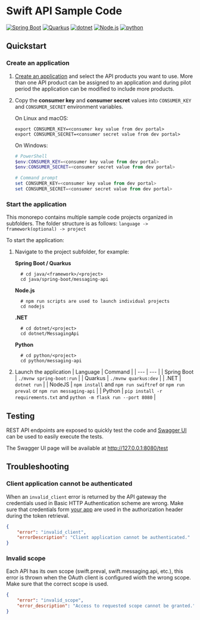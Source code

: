 # Swift API Sample Code

[![Spring Boot](https://github.com/swiftinc/api-sample-code/actions/workflows/spring_boot.yaml/badge.svg)](https://github.com/swiftinc/api-sample-code/actions/workflows/spring_boot.yaml)
[![Quarkus](https://github.com/swiftinc/api-sample-code/actions/workflows/quarkus.yaml/badge.svg)](https://github.com/swiftinc/api-sample-code/actions/workflows/quarkus.yaml)
[![dotnet](https://github.com/swiftinc/api-sample-code/actions/workflows/dotnet.yaml/badge.svg)](https://github.com/swiftinc/api-sample-code/actions/workflows/dotnet.yaml)
[![Node.js](https://github.com/swiftinc/api-sample-code/actions/workflows/nodejs.yaml/badge.svg)](https://github.com/swiftinc/api-sample-code/actions/workflows/nodejs.yaml)
[![python](https://github.com/swiftinc/api-sample-code/actions/workflows/python.yaml/badge.svg)](https://github.com/swiftinc/api-sample-code/actions/workflows/python.yaml)

## Quickstart

### Create an application

1. [Create an application](https://developer.swift.com/myapps) and select the API products you want to use.
   More than one API product can be assigned to an application and during pilot period the application can be modified to include more products.

2. Copy the **consumer key** and **consumer secret** values into `CONSUMER_KEY` and `CONSUMER_SECRET` environment variables.

   On Linux and macOS:

   ```shell script
   export CONSUMER_KEY=<consumer key value from dev portal>
   export CONSUMER_SECRET=<consumer secret value from dev portal>
   ```

   On Windows:

   ```PowerShell script
   # PowerShell
   $env:CONSUMER_KEY=<consumer key value from dev portal>
   $env:CONSUMER_SECRET=<consumer secret value from dev portal>

   # Command prompt
   set CONSUMER_KEY=<consumer key value from dev portal>
   set CONSUMER_SECRET=<consumer secret value from dev portal>
   ```

### Start the application

This monorepo contains multiple sample code projects organized in subfolders. 
The folder structure is as follows: `language -> framework(optional) -> project`

To start the application:

1. Navigate to the project subfolder, for example:

   **Spring Boot / Quarkus**
   ```shell script
     # cd java/<framework>/<project> 
     cd java/spring-boot/messaging-api
   ```
   
   **Node.js**

   ```shell script
     # npm run scripts are used to launch individual projects
     cd nodejs
   ```

   **.NET**

   ```shell script
     # cd dotnet/<project> 
     cd dotnet/MessagingApi
   ```

   **Python**

   ```shell script
     # cd python/<project>  
     cd python/messaging-api
   ```

2. Launch the application
   | Language | Command |
   | --- | --- |
   | Spring Boot | `./mvnw spring-boot:run` |
   | Quarkus | `./mvnw quarkus:dev` |
   | .NET | `dotnet run` |
   | NodeJS | `npm install` and `npm run swiftref` or `npm run preval` or `npm run messaging-api` |
   | Python | `pip install -r requirements.txt` and `python -m flask run --port 8080` |

## Testing

REST API endpoints are exposed to quickly test the code and [Swagger UI](https://swagger.io/tools/swagger-ui/) can be used to easily execute the tests.

The Swagger UI page will be available at http://127.0.0.1:8080/test

## Troubleshooting

### Client application cannot be authenticated

When an `invalid_client` error is returned by the API gateway the credentials used in Basic HTTP Authentication scheme are wrong. Make sure that credentials form [your app](https://developer.swift.com/myapps) are used in the authorization header during the token retrieval.

```JSON
{
    "error": "invalid_client",
    "errorDescription": "Client application cannot be authenticated."
}
```

### Invalid scope

Each API has its own scope (swift.preval, swift.messaging.api, etc.), this error is thrown when the OAuth client is configured wioth the wrong scope.
Make sure that the correct scope is used.

```JSON
{
    "error": "invalid_scope",
    "error_description": "Access to requested scope cannot be granted."
}
```

